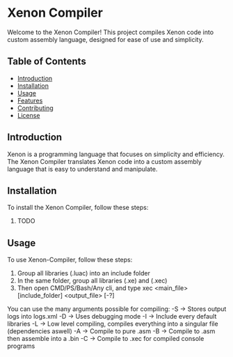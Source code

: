 # Xenon Compiler

Welcome to the Xenon Compiler! This project compiles Xenon code into custom assembly language, designed for ease of use and simplicity.

## Table of Contents

- [Introduction](#introduction)
- [Installation](#installation)
- [Usage](#usage)
- [Features](#features)
- [Contributing](#contributing)
- [License](#license)

## Introduction

Xenon is a programming language that focuses on simplicity and efficiency. The Xenon Compiler translates Xenon code into a custom assembly language that is easy to understand and manipulate.

## Installation

To install the Xenon Compiler, follow these steps:

1. TODO


## Usage

To use Xenon-Compiler, follow these steps:

1. Group all libraries (.luac) into an include folder
2. In the same folder, group all libraries (.xe) and (.xec)
3. Then open CMD/PS/Bash/Any cli, and type xec <main_file> [include_folder] <output_file> [-?]

You can use the many arguments possible for compiling:
-S -> Stores output logs into logs.xml
-D -> Uses debugging mode
-I -> Include every default libraries
-L -> Low level compiling, compiles everything into a singular file (dependencies aswell)
-A -> Compile to pure .asm
-B -> Compile to .asm then assemble into a .bin
-C -> Compile to .xec for compiled console programs
